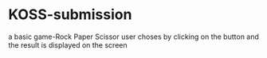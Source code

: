 # KOSS-submission
a basic game-Rock Paper Scissor 
user choses by clicking on the button and the result is displayed on the screen
